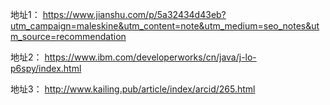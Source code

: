 地址1：  https://www.jianshu.com/p/5a32434d43eb?utm_campaign=maleskine&utm_content=note&utm_medium=seo_notes&utm_source=recommendation 



地址2： https://www.ibm.com/developerworks/cn/java/j-lo-p6spy/index.html 



地址3： http://www.kailing.pub/article/index/arcid/265.html 

